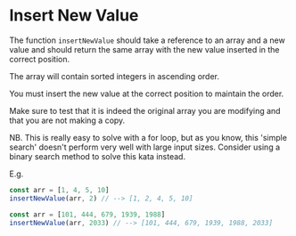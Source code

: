# Insert New Value

The function `insertNewValue` should take a reference to an array and a new value and should return the same array with the new value inserted in the correct position.

The array will contain sorted integers in ascending order.

You must insert the new value at the correct position to maintain the order.

Make sure to test that it is indeed the original array you are modifying and that you are not making a copy.

NB. This is really easy to solve with a for loop, but as you know, this 'simple search' doesn't perform very well with large input sizes. Consider using a binary search method to solve this kata instead.

E.g.

```javascript
const arr = [1, 4, 5, 10]
insertNewValue(arr, 2) // --> [1, 2, 4, 5, 10]
```

```javascript
const arr = [101, 444, 679, 1939, 1988]
insertNewValue(arr, 2033) // --> [101, 444, 679, 1939, 1988, 2033]
```
